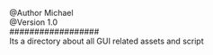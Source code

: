 @Author Michael  
@Version 1.0  
##################  
Its a directory about all GUI related assets and script

